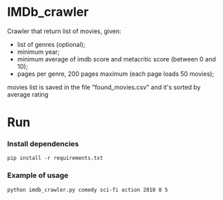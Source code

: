 # IMDb_crawler

Crawler that return list of movies, given:
- list of genres (optional);
- minimum year;
- minimum average of imdb score and metacritic score (between 0 and 10);
- pages per genre, 200 pages maximum (each page loads 50 movies);

movies list is saved in the file "found_movies.csv" and it's sorted by average rating

# Run

### Install dependencies

`pip install -r requirements.txt`

### Example of usage

`python imdb_crawler.py comedy sci-fi action 2010 8 5`
